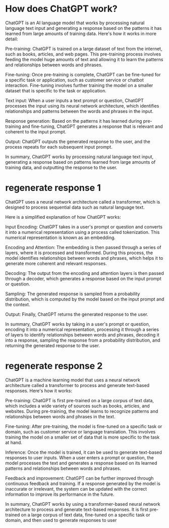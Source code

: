 # How does ChatGPT work?
ChatGPT is an AI language model that works by processing natural language text input and generating a response based on the patterns it has learned from large amounts of training data. Here's how it works in more detail:

Pre-training: ChatGPT is trained on a large dataset of text from the internet, such as books, articles, and web pages. This pre-training process involves feeding the model huge amounts of text and allowing it to learn the patterns and relationships between words and phrases.

Fine-tuning: Once pre-training is complete, ChatGPT can be fine-tuned for a specific task or application, such as customer service or chatbot interaction. Fine-tuning involves further training the model on a smaller dataset that is specific to the task or application.

Text input: When a user inputs a text prompt or question, ChatGPT processes the input using its neural network architecture, which identifies relationships and patterns between the words and phrases in the input.

Response generation: Based on the patterns it has learned during pre-training and fine-tuning, ChatGPT generates a response that is relevant and coherent to the input prompt.

Output: ChatGPT outputs the generated response to the user, and the process repeats for each subsequent input prompt.

In summary, ChatGPT works by processing natural language text input, generating a response based on patterns learned from large amounts of training data, and outputting the response to the user.

# regenerate response 1

ChatGPT uses a neural network architecture called a transformer, which is designed to process sequential data such as natural language text.

Here is a simplified explanation of how ChatGPT works:

Input Encoding: ChatGPT takes in a user's prompt or question and converts it into a numerical representation using a process called tokenization. This numerical representation is known as an embedding.

Encoding and Attention: The embedding is then passed through a series of layers, where it is processed and transformed. During this process, the model identifies relationships between words and phrases, which helps it to generate more coherent and relevant responses.

Decoding: The output from the encoding and attention layers is then passed through a decoder, which generates a response based on the input prompt or question.

Sampling: The generated response is sampled from a probability distribution, which is computed by the model based on the input prompt and the context.

Output: Finally, ChatGPT returns the generated response to the user.

In summary, ChatGPT works by taking in a user's prompt or question, encoding it into a numerical representation, processing it through a series of layers to identify relationships between words and phrases, decoding it into a response, sampling the response from a probability distribution, and returning the generated response to the user.

# regenerate response 2

ChatGPT is a machine learning model that uses a neural network architecture called a transformer to process and generate text-based responses. Here's how it works:

Pre-training: ChatGPT is first pre-trained on a large corpus of text data, which includes a wide variety of sources such as books, articles, and websites. During pre-training, the model learns to recognize patterns and relationships between words and phrases in the text.

Fine-tuning: After pre-training, the model is fine-tuned on a specific task or domain, such as customer service or language translation. This involves training the model on a smaller set of data that is more specific to the task at hand.

Inference: Once the model is trained, it can be used to generate text-based responses to user inputs. When a user enters a prompt or question, the model processes the text and generates a response based on its learned patterns and relationships between words and phrases.

Feedback and improvement: ChatGPT can be further improved through continuous feedback and training. If a response generated by the model is inaccurate or irrelevant, the system can be updated with the correct information to improve its performance in the future.

In summary, ChatGPT works by using a transformer-based neural network architecture to process and generate text-based responses. It is first pre-trained on a large corpus of text data, fine-tuned on a specific task or domain, and then used to generate responses to user
